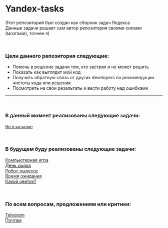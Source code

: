 # Yandex-tasks

Этот репозиторий был создан как сборник задач Яндекса<br>
Данные задачи решает сам автор репозитория своими силами (мозгами), точнее я)

<br>

### Цели данного репозитория следующие:
- Помочь в решение задачи тем, кто застрял и не может решить  
- Показать как выглядит мой код 
- Получить обратную связь от других developers по рекомендации чистоты кода или решения 
- Посмотреть на свои резальтаты и вести работу над ошибками

---

<br>

### В данный момент реализованы следующие задачи: 
[Ян в качалке](https://github.com/INVESTOR-IT/Yandex-tasks/tree/main/Ян%20в%20качалке)

<br>

### В будущем буду реализованы следующие задачи: 
[Компьютерная игра](https://github.com/INVESTOR-IT/Yandex-tasks)<br>
[День сырка](https://github.com/INVESTOR-IT/Yandex-tasks)<br>
[Робот-пылесос](https://github.com/INVESTOR-IT/Yandex-tasks)<br>
[Время ожидания](https://github.com/INVESTOR-IT/Yandex-tasks)<br>
[Какой цветок?](https://github.com/INVESTOR-IT/Yandex-tasks)<br>

<br>

### По всем вопросам, предложениям или критики:
[Telegram](https://t.me/IINVESTOR_IT)<br>
[Почтам](modek@mail.ru)<br>
